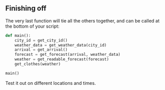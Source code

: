 ## Finishing off

The very last function will tie all the others together, and can be called at the bottom of your script:

```python
def main():
    city_id = get_city_id()
    weather_data = get_weather_data(city_id)
    arrival = get_arrival()
    forecast = get_forecast(arrival, weather_data)
    weather = get_readable_forecast(forecast)
    get_clothes(weather)

main()
```

Test it out on different locations and times.

